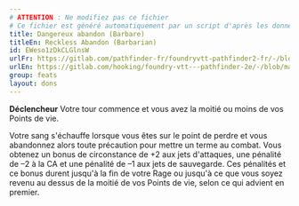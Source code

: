 ```yaml
---
# ATTENTION : Ne modifiez pas ce fichier
# Ce fichier est généré automatiquement par un script d'après les données du module Foundry VTT officiel et de sa traduction
title: Dangereux abandon (Barbare)
titleEn: Reckless Abandon (Barbarian)
id: EWeso1zDkCLGlnsW
urlFr: https://gitlab.com/pathfinder-fr/foundryvtt-pathfinder2-fr/-/blob/master/data/feats/EWeso1zDkCLGlnsW.htm
urlEn: https://gitlab.com/hooking/foundry-vtt---pathfinder-2e/-/blob/master/packs/data/feats.db/reckless-abandon-barbarian.json
group: feats
layout: dons
---
```

**Déclencheur** Votre tour commence et vous avez la moitié ou moins de vos Points de vie.

Votre sang s'échauffe lorsque vous êtes sur le point de perdre et vous abandonnez alors toute précaution pour mettre un terme au combat. Vous obtenez un bonus de circonstance de +2 aux jets d'attaques, une pénalité de –2 à la CA et une pénalité de –1 aux jets de sauvegarde. Ces pénalités et ce bonus durent jusqu'à la fin de votre Rage ou jusqu'à ce que vous soyez revenu au dessus de la moitié de vos Points de vie, selon ce qui advient en premier.


